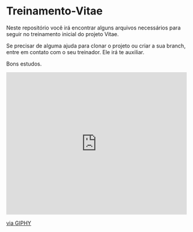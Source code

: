# Treinamento-Vitae

Neste repositório você irá encontrar alguns arquivos necessários para seguir no treinamento inicial do projeto Vitae.

Se precisar de alguma ajuda para clonar o projeto ou criar a sua branch, entre em contato com o seu treinador. Ele irá te auxiliar.

Bons estudos.

<iframe src="https://giphy.com/embed/93UOscPyDH8cdRfSaT" width="480" height="379" style="" frameBorder="0" class="giphy-embed" allowFullScreen></iframe><p><a href="https://giphy.com/gifs/ProductDock-programming-rules-productdock-93UOscPyDH8cdRfSaT">via GIPHY</a></p>